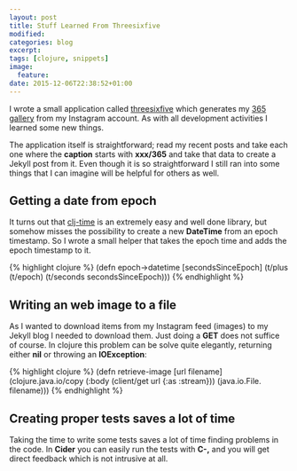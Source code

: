 ```yaml
---
layout: post
title: Stuff Learned From Threesixfive
modified:
categories: blog
excerpt:
tags: [clojure, snippets]
image:
  feature:
date: 2015-12-06T22:38:52+01:00
---
```


I wrote a small application called
[threesixfive](https://github.com/credmp/threesixfive) which generates
my [365 gallery](/threesixfive) from my Instagram account. As with all
development activities I learned some new things.

The application itself is straightforward; read my recent posts and
take each one where the **caption** starts with **xxx/365** and take
that data to create a Jekyll post from it. Even though it is so
straightforward I still ran into some things that I can imagine will
be helpful for others as well.

## Getting a date from epoch

It turns out that [clj-time](https://github.com/clj-time/clj-time) is
an extremely easy and well done library, but somehow misses the
possibility to create a new **DateTime** from an epoch timestamp. So I
wrote a small helper that takes the epoch time and adds the epoch
timestamp to it.

{% highlight clojure %}
(defn epoch->datetime [secondsSinceEpoch]
  (t/plus (t/epoch) (t/seconds secondsSinceEpoch)))
{% endhighlight %}

## Writing an web image to a file

As I wanted to download items from my Instagram feed (images) to my
Jekyll blog I needed to download them. Just doing a **GET** does not
suffice of course. In clojure this problem can be solve quite
elegantly, returning either **nil** or throwing an **IOException**:

{% highlight clojure %}
(defn retrieve-image [url filename]
  (clojure.java.io/copy
   (:body (client/get url {:as :stream}))
   (java.io.File. filename)))
{% endhighlight %}

## Creating proper tests saves a lot of time

Taking the time to write some tests saves a lot of time finding
problems in the code. In **Cider** you can easily run the tests with
**C-,** and you will get direct feedback which is not intrusive at all. 

